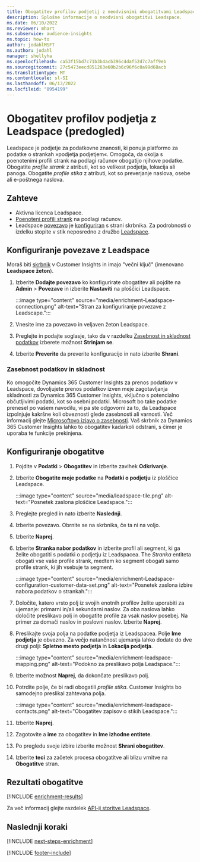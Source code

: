 ```yaml
---
title: Obogatitev profilov podjetij z neodvisnimi obogatitvami Leadspace
description: Splošne informacije o neodvisni obogatitvi Leadspace.
ms.date: 06/10/2022
ms.reviewer: mhart
ms.subservice: audience-insights
ms.topic: how-to
author: jodahlMSFT
ms.author: jodahl
manager: shellyha
ms.openlocfilehash: ca53f15bd7c71b3b4acb396c4daf52d7c7aff9eb
ms.sourcegitcommit: 27c5473eecd851263e60b2b6c96f6c0a99d68acb
ms.translationtype: MT
ms.contentlocale: sl-SI
ms.lasthandoff: 06/13/2022
ms.locfileid: "8954199"
---
```

# <a name="enrichment-of-company-profiles-with-leadspace-preview"></a>Obogatitev profilov podjetja z Leadspace (predogled)

Leadspace je podjetje za podatkovne znanosti, ki ponuja platformo za podatke o strankah »podjetja podjetjem«. Omogoča, da okolja s poenotenimi profili strank na podlagi računov obogatijo njihove podatke. Obogatite *profile strank* z atributi, kot so velikost podjetja, lokacija ali panoga. Obogatite *profile stika* z atributi, kot so preverjanje naslova, osebe ali e-poštnega naslova.

## <a name="prerequisites"></a>Zahteve

- Aktivna licenca Leadspace.
- [Poenoteni profili strank](customer-profiles.md) na podlagi računov.
- Leadspace [povezavo](connections.md) je [konfiguriran](#configure-the-connection-for-leadspace) s strani skrbnika. Za podrobnosti o izdelku stopite v stik neposredno z družbo [Leadspace](https://www.leadspace.com/leadspace-microsoft-dynamics-365/).

## <a name="configure-the-connection-for-leadspace"></a>Konfiguriranje povezave z Leadspace

Moraš biti [skrbnik](permissions.md#admin) v Customer Insights in imajo "večni ključ" (imenovano **Leadspace žeton**).

1. Izberite **Dodajte povezavo** ko konfigurirate obogatitev ali pojdite na **Admin** > **Povezave** in izberite **Nastaviti** na ploščici Leadspace.

   :::image type="content" source="media/enrichment-Leadspace-connection.png" alt-text="Stran za konfiguriranje povezave z Leadscape.":::

1. Vnesite ime za povezavo in veljaven žeton Leadspace.

1. Preglejte in podajte soglasje, tako da v razdelku [Zasebnost in skladnost podatkov](#data-privacy-and-compliance) izberete možnost **Strinjam se**.

1. Izberite **Preverite** da preverite konfiguracijo in nato izberite **Shrani**.

### <a name="data-privacy-and-compliance"></a>Zasebnost podatkov in skladnost

Ko omogočite Dynamics 365 Customer Insights za prenos podatkov v Leadspace, dovoljujete prenos podatkov izven meje zagotavljanja skladnosti za Dynamics 365 Customer Insights, vključno s potencialno občutljivimi podatki, kot so osebni podatki. Microsoft bo take podatke prenesel po vašem navodilu, vi pa ste odgovorni za to, da Leadspace izpolnjuje kakršne koli obveznosti glede zasebnosti ali varnosti. Več informacij glejte [Microsoftovo izjavo o zasebnosti](https://go.microsoft.com/fwlink/?linkid=396732).
Vaš skrbnik za Dynamics 365 Customer Insights lahko to obogatitev kadarkoli odstrani, s čimer je uporaba te funkcije prekinjena.

## <a name="configure-the-enrichment"></a>Konfiguriranje obogatitve

1. Pojdite v **Podatki** > **Obogatitev** in izberite zavihek **Odkrivanje**.

1. Izberite **Obogatite moje podatke** na **Podatki o podjetju** iz ploščice Leadspace.

   :::image type="content" source="media/leadspace-tile.png" alt-text="Posnetek zaslona ploščice Leadspace.":::

1. Preglejte pregled in nato izberite **Naslednji**.

1. Izberite povezavo. Obrnite se na skrbnika, če ta ni na voljo.

1. Izberite **Naprej**.

1. Izberite **Stranka nabor podatkov** in izberite profil ali segment, ki ga želite obogatiti s podatki o podjetju iz Leadspacea. The *Stranka* entiteta obogati vse vaše profile strank, medtem ko segment obogati samo profile strank, ki jih vsebuje ta segment.

    :::image type="content" source="media/enrichment-Leadspace-configuration-customer-data-set.png" alt-text="Posnetek zaslona izbire nabora podatkov o strankah.":::

1. Določite, katero vrsto polj iz svojih enotnih profilov želite uporabiti za ujemanje: primarni in/ali sekundarni naslov. Za oba naslova lahko določite preslikavo polj in obogatite profile za vsak naslov posebej. Na primer za domači naslov in poslovni naslov. Izberite **Naprej**.

1. Preslikajte svoja polja na podatke podjetja iz Leadspacea. Polje **Ime podjetja** je obvezno. Za večjo natančnost ujemanja lahko dodate do dve drugi polji: **Spletno mesto podjetja** in **Lokacija podjetja**.

   :::image type="content" source="media/enrichment-leadspace-mapping.png" alt-text="Podokno za preslikavo polja Leadspace.":::

1. Izberite možnost **Naprej**, da dokončate preslikavo polj.

1. Potrdite polje, če bi radi obogatili *profile stika*. Customer Insights bo samodejno preslikal zahtevana polja.

   :::image type="content" source="media/enrichment-leadspace-contacts.png" alt-text="Obogatitev zapisov o stikih Leadspace.":::

1. Izberite **Naprej**.

1. Zagotovite a **ime** za obogatitev in **Ime izhodne entitete**.

1. Po pregledu svoje izbire izberite možnost **Shrani obogatitev**.

1. Izberite **teci** za začetek procesa obogatitve ali blizu vrnitve na **Obogatitve** stran.

## <a name="enrichment-results"></a>Rezultati obogatitve

[!INCLUDE [enrichment-results](includes/enrichment-results.md)]

Za več informacij glejte razdelek [API-ji storitve Leadspace](https://support.leadspace.com/hc/en-us/sections/201997649-API).

## <a name="next-steps"></a>Naslednji koraki

[!INCLUDE [next-steps-enrichment](includes/next-steps-enrichment.md)]

[!INCLUDE [footer-include](includes/footer-banner.md)]
